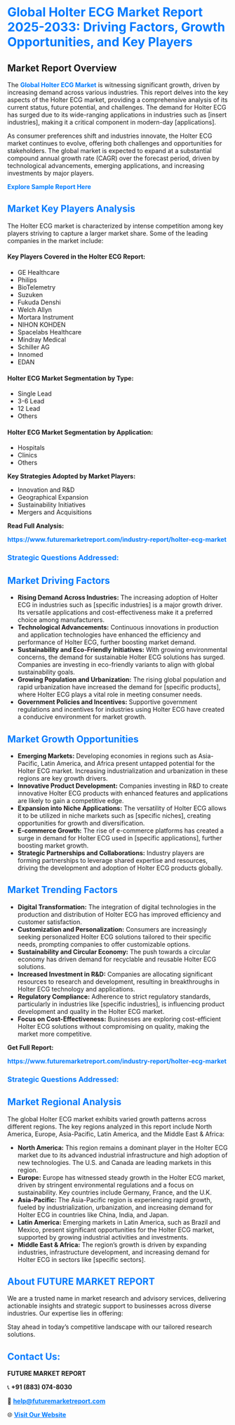 <h1 style="color: #007BFF;">Global Holter ECG Market Report 2025-2033: Driving Factors, Growth Opportunities, and Key Players</h1>

<section id="overview">
<h2>Market Report Overview</h2>
<p>The <a href="https://www.futuremarketreport.com/industry-report/holter-ecg-market" style="color: #007BFF; text-decoration: none;"><strong>Global Holter ECG Market</strong></a> is witnessing significant growth, driven by increasing demand across various industries. This report delves into the key aspects of the Holter ECG market, providing a comprehensive analysis of its current status, future potential, and challenges. The demand for Holter ECG has surged due to its wide-ranging applications in industries such as [insert industries], making it a critical component in modern-day [applications].</p>
<p>As consumer preferences shift and industries innovate, the Holter ECG market continues to evolve, offering both challenges and opportunities for stakeholders. The global market is expected to expand at a substantial compound annual growth rate (CAGR) over the forecast period, driven by technological advancements, emerging applications, and increasing investments by major players.</p>
</section>

<section id="overview">
<p><a href="https://www.futuremarketreport.com/request-sample/reportId=98604" style="color: #007BFF; text-decoration: none;"><strong>Explore Sample Report Here</strong></a></p>
</section>

<section id="key-players">
<h2 style="color: #007BFF;">Market Key Players Analysis</h2>
<p>The Holter ECG market is characterized by intense competition among key players striving to capture a larger market share. Some of the leading companies in the market include:</p>
<h4>Key Players Covered in the Holter ECG Report:</h4>
<ul><li>GE Healthcare</li><li>Philips</li><li>BioTelemetry</li><li>Suzuken</li><li>Fukuda Denshi</li><li>Welch Allyn</li><li>Mortara Instrument</li><li>NIHON KOHDEN</li><li>Spacelabs Healthcare</li><li>Mindray Medical</li><li>Schiller AG</li><li>Innomed</li><li>EDAN</li></ul>
<h4>Holter ECG Market Segmentation by Type:</h4>
<ul><li>Single Lead</li><li>3-6 Lead</li><li>12 Lead</li><li>Others</li></ul>

<h4>Holter ECG Market Segmentation by Application:</h4>
<ul><li>Hospitals</li><li>Clinics</li><li>Others</li></ul>
<p><strong>Key Strategies Adopted by Market Players:</strong></p>
<ul>
<li>Innovation and R&D</li>
<li>Geographical Expansion</li>
<li>Sustainability Initiatives</li>
<li>Mergers and Acquisitions</li>
</ul>
</section>

<section>
<p><strong>Read Full Analysis: </strong></p><a href="https://www.futuremarketreport.com/industry-report/holter-ecg-market" style="color: #007BFF; text-decoration: none;"><strong>https://www.futuremarketreport.com/industry-report/holter-ecg-market</strong></a>
<h3 style="color: #007BFF;">Strategic Questions Addressed:</h3>
</section>

<section id="driving-factors">
<h2 style="color: #007BFF;">Market Driving Factors</h2>
<ul>
<li><strong>Rising Demand Across Industries:</strong> The increasing adoption of Holter ECG in industries such as [specific industries] is a major growth driver. Its versatile applications and cost-effectiveness make it a preferred choice among manufacturers.</li>
<li><strong>Technological Advancements:</strong> Continuous innovations in production and application technologies have enhanced the efficiency and performance of Holter ECG, further boosting market demand.</li>
<li><strong>Sustainability and Eco-Friendly Initiatives:</strong> With growing environmental concerns, the demand for sustainable Holter ECG solutions has surged. Companies are investing in eco-friendly variants to align with global sustainability goals.</li>
<li><strong>Growing Population and Urbanization:</strong> The rising global population and rapid urbanization have increased the demand for [specific products], where Holter ECG plays a vital role in meeting consumer needs.</li>
<li><strong>Government Policies and Incentives:</strong> Supportive government regulations and incentives for industries using Holter ECG have created a conducive environment for market growth.</li>
</ul>
</section>

<section id="growth-opportunities">
<h2 style="color: #007BFF;">Market Growth Opportunities</h2>
<ul>
<li><strong>Emerging Markets:</strong> Developing economies in regions such as Asia-Pacific, Latin America, and Africa present untapped potential for the Holter ECG market. Increasing industrialization and urbanization in these regions are key growth drivers.</li>
<li><strong>Innovative Product Development:</strong> Companies investing in R&D to create innovative Holter ECG products with enhanced features and applications are likely to gain a competitive edge.</li>
<li><strong>Expansion into Niche Applications:</strong> The versatility of Holter ECG allows it to be utilized in niche markets such as [specific niches], creating opportunities for growth and diversification.</li>
<li><strong>E-commerce Growth:</strong> The rise of e-commerce platforms has created a surge in demand for Holter ECG used in [specific applications], further boosting market growth.</li>
<li><strong>Strategic Partnerships and Collaborations:</strong> Industry players are forming partnerships to leverage shared expertise and resources, driving the development and adoption of Holter ECG products globally.</li>
</ul>
</section>

<section id="trending-factors">
<h2 style="color: #007BFF;">Market Trending Factors</h2>
<ul>
<li><strong>Digital Transformation:</strong> The integration of digital technologies in the production and distribution of Holter ECG has improved efficiency and customer satisfaction.</li>
<li><strong>Customization and Personalization:</strong> Consumers are increasingly seeking personalized Holter ECG solutions tailored to their specific needs, prompting companies to offer customizable options.</li>
<li><strong>Sustainability and Circular Economy:</strong> The push towards a circular economy has driven demand for recyclable and reusable Holter ECG solutions.</li>
<li><strong>Increased Investment in R&D:</strong> Companies are allocating significant resources to research and development, resulting in breakthroughs in Holter ECG technology and applications.</li>
<li><strong>Regulatory Compliance:</strong> Adherence to strict regulatory standards, particularly in industries like [specific industries], is influencing product development and quality in the Holter ECG market.</li>
<li><strong>Focus on Cost-Effectiveness:</strong> Businesses are exploring cost-efficient Holter ECG solutions without compromising on quality, making the market more competitive.</li>
</ul>
</section>

<section>
<p><strong>Get Full Report: </strong></p><a href="https://www.futuremarketreport.com/industry-report/holter-ecg-market" style="color: #007BFF; text-decoration: none;"><strong>https://www.futuremarketreport.com/industry-report/holter-ecg-market</strong></a>
<h3 style="color: #007BFF;">Strategic Questions Addressed:</h3>
</section>


<section id="regional-analysis">
<h2 style="color: #007BFF;">Market Regional Analysis</h2>
<p>The global Holter ECG market exhibits varied growth patterns across different regions. The key regions analyzed in this report include North America, Europe, Asia-Pacific, Latin America, and the Middle East & Africa:</p>
<ul>
<li><strong>North America:</strong> This region remains a dominant player in the Holter ECG market due to its advanced industrial infrastructure and high adoption of new technologies. The U.S. and Canada are leading markets in this region.</li>
<li><strong>Europe:</strong> Europe has witnessed steady growth in the Holter ECG market, driven by stringent environmental regulations and a focus on sustainability. Key countries include Germany, France, and the U.K.</li>
<li><strong>Asia-Pacific:</strong> The Asia-Pacific region is experiencing rapid growth, fueled by industrialization, urbanization, and increasing demand for Holter ECG in countries like China, India, and Japan.</li>
<li><strong>Latin America:</strong> Emerging markets in Latin America, such as Brazil and Mexico, present significant opportunities for the Holter ECG market, supported by growing industrial activities and investments.</li>
<li><strong>Middle East & Africa:</strong> The region’s growth is driven by expanding industries, infrastructure development, and increasing demand for Holter ECG in sectors like [specific sectors].</li>
</ul>
</section>

<footer>
<h2 style="color: #007BFF;">About FUTURE MARKET REPORT</h2>
<p>We are a trusted name in market research and advisory services, delivering actionable insights and strategic support to businesses across diverse industries. Our expertise lies in offering:</p>

<p>Stay ahead in today’s competitive landscape with our tailored research solutions.</p>

<h2 style="color: #007BFF;">Contact Us:</h2>
<p><strong>FUTURE MARKET REPORT</strong></p>
<p>📞 <strong>+91 (883) 074-8030</strong></p>
<p>📧 <strong><a href="mailto:help@futuremarketreport.com" style="color: #007BFF;">help@futuremarketreport.com</a></strong></p>
<p>🌐 <strong><a href="https://www.futuremarketreport.com/" style="color: #007BFF;">Visit Our Website</a></strong></p>
</footer>